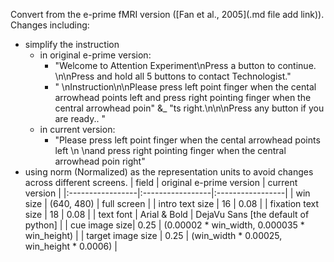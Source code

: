 Convert from the e-prime fMRI version ([Fan et al., 2005](.md file add link)).
Changes including:
  * simplify the instruction
    - in original e-prime version:
      - "Welcome to Attention Experiment\nPress a button to continue. \n\nPress and hold all 5 buttons to contact Technologist."
      - " \nInstruction\n\nPlease press left point finger when the cental arrowhead points left and press right pointing finger when the central arrowhead poin" &_ 
				"ts right.\n\n\nPress any button if you are ready.. "
    - in current version:
      - "Please press left point finger when the cental arrowhead points left \n \nand press right pointing finger when the central arrowhead poin right"
  * using norm (Normalized) as the representation units to avoid changes across different screens.
| field | original e-prime version | current version |
|:-----------------|:-----------------|:-----------------|
| win size | (640, 480) | full screen |
| intro text size | 16 | 0.08 |
| fixation text size | 18 | 0.08 |
| text font | Arial & Bold | DejaVu Sans [the default of python] |
| cue image size| 0.25 | (0.00002 * win_width, 0.000035 * win_height) |
| target image size | 0.25 | (win_width * 0.00025, win_height * 0.0006) |
